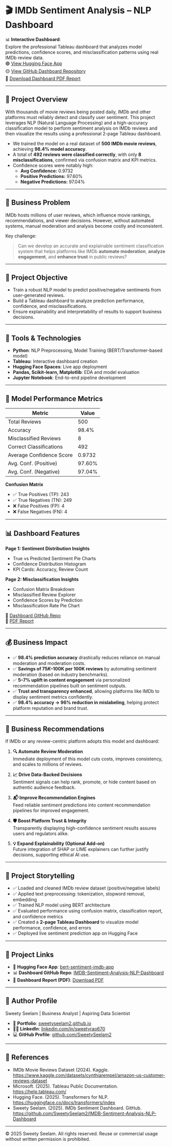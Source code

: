# 🎬 IMDb Sentiment Analysis – NLP Dashboard

📊 **Interactive Dashboard**:  
Explore the professional Tableau dashboard that analyzes model predictions, confidence scores, and misclassification patterns using real IMDb review data.  
🟣 [View Hugging Face App](https://huggingface.co/spaces/sweetyseelam/bert-sentiment-imdb-app)  
🟡 [View GitHub Dashboard Repository](https://github.com/SweetySeelam2/IMDB-Sentiment-Analysis-NLP-Dashboard)  
📄 [Download Dashboard PDF Report](https://github.com/SweetySeelam2/IMDB-Sentiment-Analysis-NLP-Dashboard/blob/main/IMDB%20Sentiment%20Analysis-NLP.pdf)

---

## 📌 Project Overview

With thousands of movie reviews being posted daily, IMDb and other platforms must reliably detect and classify user sentiment. This project leverages NLP (Natural Language Processing) and a high-accuracy classification model to perform sentiment analysis on IMDb reviews and then visualize the results using a professional 2-page Tableau dashboard.

- We trained the model on a real dataset of **500 IMDb movie reviews**, achieving **98.4% model accuracy**.
- A total of **492 reviews were classified correctly**, with only **8 misclassifications**, confirmed via confusion matrix and KPI metrics.
- Confidence scores were notably high:  
  - **Avg Confidence:** 0.9732  
  - **Positive Predictions:** 97.60%  
  - **Negative Predictions:** 97.04%

---

## 🧩 Business Problem

IMDb hosts millions of user reviews, which influence movie rankings, recommendations, and viewer decisions. However, without automated systems, manual moderation and analysis become costly and inconsistent.

Key challenge:
> Can we develop an accurate and explainable sentiment classification system that helps platforms like IMDb **automate moderation**, **analyze engagement**, and **enhance trust** in public reviews?

---

## 🎯 Project Objective

- Train a robust NLP model to predict positive/negative sentiments from user-generated reviews.
- Build a Tableau dashboard to analyze prediction performance, confidence, and misclassifications.
- Ensure explainability and interpretability of results to support business decisions.

---

## 🔧 Tools & Technologies

- **Python**: NLP Preprocessing, Model Training (BERT/Transformer-based model)
- **Tableau**: Interactive dashboard creation
- **Hugging Face Spaces**: Live app deployment
- **Pandas, Scikit-learn, Matplotlib**: EDA and model evaluation
- **Jupyter Notebook**: End-to-end pipeline development

---

## 🧠 Model Performance Metrics

| Metric                    | Value    |
|---------------------------|----------|
| Total Reviews             | 500      |
| Accuracy                  | 98.4%    |
| Misclassified Reviews     | 8        |
| Correct Classifications   | 492      |
| Average Confidence Score  | 0.9732   |
| Avg. Conf. (Positive)     | 97.60%   |
| Avg. Conf. (Negative)     | 97.04%   |

**Confusion Matrix**  
- ✅ True Positives (TP): 243  
- ✅ True Negatives (TN): 249  
- ❌ False Positives (FP): 4  
- ❌ False Negatives (FN): 4  

---

## 📊 Dashboard Features

**Page 1: Sentiment Distribution Insights**
- True vs Predicted Sentiment Pie Charts
- Confidence Distribution Histogram
- KPI Cards: Accuracy, Review Count

**Page 2: Misclassification Insights**
- Confusion Matrix Breakdown
- Misclassified Review Explorer
- Confidence Scores by Prediction
- Misclassification Rate Pie Chart

🔗 [Dashboard GitHub Repo](https://github.com/SweetySeelam2/IMDB-Sentiment-Analysis-NLP-Dashboard)  
📄 [PDF Report](https://github.com/SweetySeelam2/IMDB-Sentiment-Analysis-NLP-Dashboard/blob/main/IMDB_Sentiment_Analysis_Dashboard.pdf)

---

## 💰 Business Impact

- ✅ **98.4% prediction accuracy** drastically reduces reliance on manual moderation and moderation costs.
- ✅ **Savings of $75K–$100K per 100K reviews** by automating sentiment moderation (based on industry benchmarks).
- ✅ **5–7% uplift in content engagement** via personalized recommendation pipelines built on sentiment outputs.
- ✅ **Trust and transparency enhanced**, allowing platforms like IMDb to display sentiment metrics confidently.
- ✅ **98.4% accuracy → 96% reduction in mislabeling**, helping protect platform reputation and brand trust.

---

## 💼 Business Recommendations

If IMDb or any review-centric platform adopts this model and dashboard:

1. **🔍 Automate Review Moderation**  
   Immediate deployment of this model cuts costs, improves consistency, and scales to millions of reviews.

2. **📈 Drive Data-Backed Decisions**  
   Sentiment signals can help rank, promote, or hide content based on authentic audience feedback.

3. **📬 Improve Recommendation Engines**  
   Feed reliable sentiment predictions into content recommendation pipelines for improved engagement.

4. **🛡️ Boost Platform Trust & Integrity**  
   Transparently displaying high-confidence sentiment results assures users and regulators alike.

5. **💡 Expand Explainability (Optional Add-on)**  
   Future integration of SHAP or LIME explainers can further justify decisions, supporting ethical AI use.

---

## 📖 Project Storytelling

- ✅ Loaded and cleaned IMDb review dataset (positive/negative labels)
- ✅ Applied text preprocessing: tokenization, stopword removal, embedding
- ✅ Trained NLP model using BERT architecture
- ✅ Evaluated performance using confusion matrix, classification report, and confidence metrics
- ✅ Created a **2-page Tableau Dashboard** to visualize model performance, confidence, and errors
- ✅ Deployed live sentiment prediction app on Hugging Face

---

## 🔗 Project Links

- 🚀 **Hugging Face App**: [bert-sentiment-imdb-app](https://huggingface.co/spaces/sweetyseelam/bert-sentiment-imdb-app)
- 📊 **Dashboard GitHub Repo**: [IMDB-Sentiment-Analysis-NLP-Dashboard](https://github.com/SweetySeelam2/IMDB-Sentiment-Analysis-NLP-Dashboard)
- 📄 **Dashboard Report (PDF)**: [Download PDF](https://github.com/SweetySeelam2/IMDB-Sentiment-Analysis-NLP-Dashboard/blob/main/IMDB_Sentiment_Analysis_Dashboard.pdf)

---

## 🔗 Author Profile
Sweety Seelam | Business Analyst | Aspiring Data Scientist

- 💼 **Portfolio**: [sweetyseelam2.github.io](https://sweetyseelam2.github.io/SweetySeelam.github.io/)
- 👩‍💼 **LinkedIn**: [linkedin.com/in/sweetyrao670](https://www.linkedin.com/in/sweetyrao670/)
- 💻 **GitHub Profile**: [github.com/SweetySeelam2](https://github.com/SweetySeelam2)

---

## 🔖 References

- IMDb Movie Reviews Dataset (2024). Kaggle. https://www.kaggle.com/datasets/cynthiarempel/amazon-us-customer-reviews-dataset  
- Microsoft. (2025). Tableau Public Documentation. https://help.tableau.com/  
- Hugging Face. (2025). Transformers for NLP. https://huggingface.co/docs/transformers/index  
- Sweety Seelam. (2025). IMDb Sentiment Dashboard. GitHub. https://github.com/SweetySeelam2/IMDB-Sentiment-Analysis-NLP-Dashboard  

---

© 2025 Sweety Seelam. All rights reserved. Reuse or commercial usage without written permission is prohibited.
